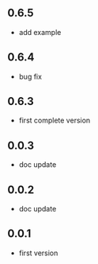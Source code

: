 ## 0.6.5

- add example

## 0.6.4

- bug fix

## 0.6.3

- first complete version

## 0.0.3

- doc update

## 0.0.2

- doc update

## 0.0.1

- first version
